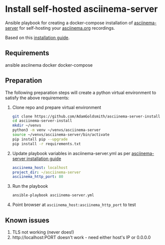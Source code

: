 # Install self-hosted asciinema-server

Ansible playbook for creating a docker-compose installation of [asciinema-server](https://github.com/asciinema/asciinema-server) for self-hosting your [asciinema.org](https://asciinema.org/) recordings.

Based on this [installation guide](https://github.com/asciinema/asciinema-server/wiki/Installation-guide).

## Requirements

ansible
asciinema
docker
docker-compose

## Preparation

The following preparation steps will create a python virtual environment to satisfy the above requirements:

1. Clone repo and prepare virtual environment
    ```bash
    git clone https://github.com/AdamGoldsmith/asciinema-server-install.git
    cd asciinema-server-install
    mkdir ~/venvs
    python3 -m venv ~/venvs/asciinema-server
    source ~/venvs/asciinema-server/bin/activate
    pip install pip --upgrade
    pip install -r requirements.txt
    ```
1. Update playbook variables in asciinema-server.yml as per [asciinema-server installation guide](https://github.com/asciinema/asciinema-server/wiki/Installation-guide)
    ```yaml
    asciinema_host: localhost
    project_dir: ~/asciinema-server
    asciinema_http_port: 80
    ```
1. Run the playbook
    ```bash
    ansible-playbook asciinema-server.yml
    ```

1. Point browser at `asciinema_host:asciinema_http_port` to test


## Known issues

1. TLS not working (never does!)
2. http://localhost:PORT doesn't work - need either host's IP or 0.0.0.0
